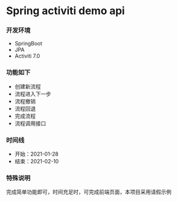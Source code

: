 # Spring activiti demo api

### 开发环境
* SpringBoot
* JPA
* Activiti 7.0

### 功能如下 
* 创建新流程
* 流程进入下一步
* 流程撤销
* 流程回退
* 完成流程
* 流程调用接口

### 时间线

* 开始：2021-01-28
* 结束：2021-02-10

### 特殊说明

完成简单功能即可，时间充足时，可完成前端页面，本项目采用请假示例